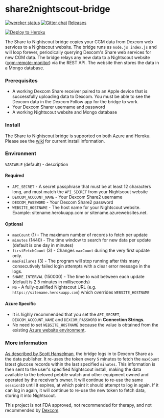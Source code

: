 share2nightscout-bridge
=======================

[![wercker status](https://app.wercker.com/status/1d9a86d110cb9d42c844fa60d084e5c4/m "wercker status")](https://app.wercker.com/project/bykey/1d9a86d110cb9d42c844fa60d084e5c4)
[![Gitter chat][gitter-img]][gitter-url]
[Releases][releases]

[![Deploy to Heroku][heroku-img]][heroku-url]

[releases]: https://github.com/bewest/share2nightscout-bridge/releases
[heroku-img]: https://www.herokucdn.com/deploy/button.png
[heroku-url]: https://heroku.com/deploy
[gitter-img]: https://img.shields.io/badge/Gitter-Join%20Chat%20%E2%86%92-1dce73.svg
[gitter-url]: https://gitter.im/nightscout/public
[c-r-m]: https://github.com/nightscout/cgm-remote-monitor
[wiki]: https://github.com/bewest/share2nightscout-bridge/wiki
[dexcom-eula]: http://www.dexcom.com/node/5421
[azure-environment]: https://github.com/projectkudu/kudu/wiki/Azure-runtime-environment
[blog-post]: http://www.hanselman.com/blog/BridgingDexcomShareCGMReceiversAndNightscout.aspx

The Share to Nightscout bridge copies your CGM data from Dexcom web services to
a Nightscout website.  The bridge runs as `node.js index.js` and will loop
forever, periodically querying Dexcom's Share web services for new CGM data.
The bridge relays any new data to a Nightscout website
([cgm-remote-monitor][c-r-m]) via the REST API.  The website then stores the
data in a Mongo database.

### Prerequisites

* A working Dexcom Share receiver paired to an Apple device that is
  successfully uploading data to Dexcom.  You must be able to see the Dexcom
  data in the Dexcom Follow app for the bridge to work.
* Your Dexcom Sharer username and password
* A working Nightscout website and Mongo database

### Install

The Share to Nightscout bridge is supported on both Azure and Heroku.  Please
see the [wiki][wiki] for current install information.

### Environment

`VARIABLE` (default) - description

#### Required

* `API_SECRET` - A secret passphrase that must be at least 12 characters long, and must match the `API_SECRET` from your Nightscout website
* `DEXCOM_ACCOUNT_NAME` - Your Dexcom Share2 username
* `DEXCOM_PASSWORD` - Your Dexcom Share2 password
* `WEBSITE_HOSTNAME` - The host name for your Nightscout website.  Example: sitename.herokuapp.com or sitename.azurewebsites.net.

#### Optional

* `maxCount` (1) - The maximum number of records to fetch per update
* `minutes` (1440) - The time window to search for new data per update (default is one day in minutes)
* `firstFetchCount` (3) - Changes `maxCount` during the very first update only.
* `maxFailures` (3) - The program will stop running after this many
  consecutively failed login attempts with a clear error message in the logs.
* `SHARE_INTERVAL` (150000) - The time to wait between each update (default is 2.5 minutes in milliseconds)
* `NS` - A fully-qualified Nightscout URL (e.g. `https://sitename.herokuapp.com`) which overrides `WEBSITE_HOSTNAME`

#### Azure Specific

* It is highly recommended that you set the `API_SECRET`, `DEXCOM_ACCOUNT_NAME` and `DEXCOM_PASSWORD` in **Connection Strings**.
* No need to set `WEBSITE_HOSTNAME` because the value is obtained from the existing [Azure website environment][azure-environment].

### More information

[As described by Scott Hanselman][blog-post], the bridge logs in to Dexcom
Share as the data publisher.  It re-uses the token every `5` minutes to fetch
the `maxCount` latest glucose records within the last specified `minutes`.
This information is then sent to the user's specified Nightscout install,
making the data available to the beloved pebble watch and other equipment owned
and operated by the receiver's owner.  It will continue to re-use the same
`sessionID` until it expires, at which point it should attempt to log in again.
If it can log in again, it will continue to re-use the new token to fetch data,
storing it into Nightscout.

This project is not FDA approved, not recommended for therapy, and not
recommended by [Dexcom][dexcom-eula].

